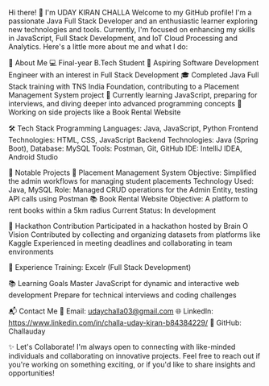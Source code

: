 Hi there! 👋 I'm UDAY KIRAN CHALLA
Welcome to my GitHub profile! I'm a passionate Java Full Stack Developer and an enthusiastic learner exploring new technologies and tools. Currently, I'm focused on enhancing my skills in JavaScript, Full Stack Development, and IoT Cloud Processing and Analytics. Here's a little more about me and what I do:

🚀 About Me
💻 Final-year B.Tech Student
🎯 Aspiring Software Development Engineer with an interest in Full Stack Development
🎓 Completed Java Full Stack training with TNS India Foundation, contributing to a Placement Management System project
📖 Currently learning JavaScript, preparing for interviews, and diving deeper into advanced programming concepts
🎨 Working on side projects like a Book Rental Website

🛠️ Tech Stack
Programming Languages: Java, JavaScript, Python
Frontend Technologies: HTML, CSS, JavaScript
Backend Technologies: Java (Spring Boot),
Database: MySQL
Tools: Postman, Git, GitHub
IDE: IntelliJ IDEA, Android Studio

🌟 Notable Projects
📂 Placement Management System
Objective: Simplified the admin workflows for managing student placements
Technology Used: Java, MySQL
Role: Managed CRUD operations for the Admin Entity, testing API calls using Postman
📚 Book Rental Website
Objective: A platform to rent books within a 5km radius
Current Status: In development

🧠 Hackathon Contribution
Participated in a hackathon hosted by Brain O Vision
Contributed by collecting and organizing datasets from platforms like Kaggle
Experienced in meeting deadlines and collaborating in team environments

💼 Experience
Training: Excelr (Full Stack Development)

📚 Learning Goals
Master JavaScript for dynamic and interactive web development
Prepare for technical interviews and coding challenges

📬 Contact Me
📧 Email: udaychalla03@gmail.com
🌐 LinkedIn: https://www.linkedin.com/in/challa-uday-kiran-b84384229/
🌟 GitHub: Challauday

✨ Let's Collaborate!
I'm always open to connecting with like-minded individuals and collaborating on innovative projects. Feel free to reach out if you're working on something exciting, or if you'd like to share insights and opportunities!
